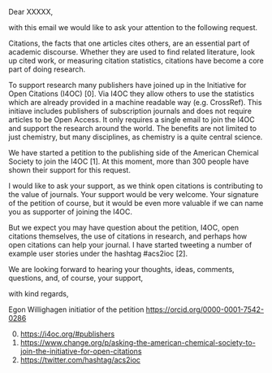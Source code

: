 
Dear XXXXX,

with this email we would like to ask your attention to the following request.

Citations, the facts that one articles cites others, are an essential part of
academic discourse. Whether they are used to find related literature, look up
cited work, or measuring citation statistics, citations have become a core part
of doing research.

To support research many publishers have joined up in the Initiative for Open
Citations (I4OC) [0]. Via I4OC they allow others to use the statistics which are
already provided in a machine readable way (e.g. CrossRef). This initiave includes publishers
of subscription journals and does not require articles to be Open Access. It only
requires a single email to join the I4OC and support the research around the
world. The benefits are not limited to just chemistry, but many disciplines, as
chemistry is a quite central science.

We have started a petition to the publishing side of the American Chemical
Society to join the I4OC [1]. At this moment, more than 300 people have shown
their support for this request.

I would like to ask your support, as we think open citations is contributing
to the value of journals. Your support would be very
welcome. Your signature of the petition of course, but it would be even more
valuable if we can name you as supporter of joining the I4OC.

But we expect you may have question about the petition, I4OC, open citations
themselves, the use of citations in research, and perhaps how open citations
can help your journal. I have started tweeting a number of example user stories
under the hashtag #acs2ioc [2].

We are looking forward to hearing your thoughts, ideas, comments, questions,
and, of course, your support,

with kind regards,

Egon Willighagen
initiatior of the petition
https://orcid.org/0000-0001-7542-0286

0. https://i4oc.org/#publishers
1. https://www.change.org/p/asking-the-american-chemical-society-to-join-the-initiative-for-open-citations
2. https://twitter.com/hashtag/acs2ioc
